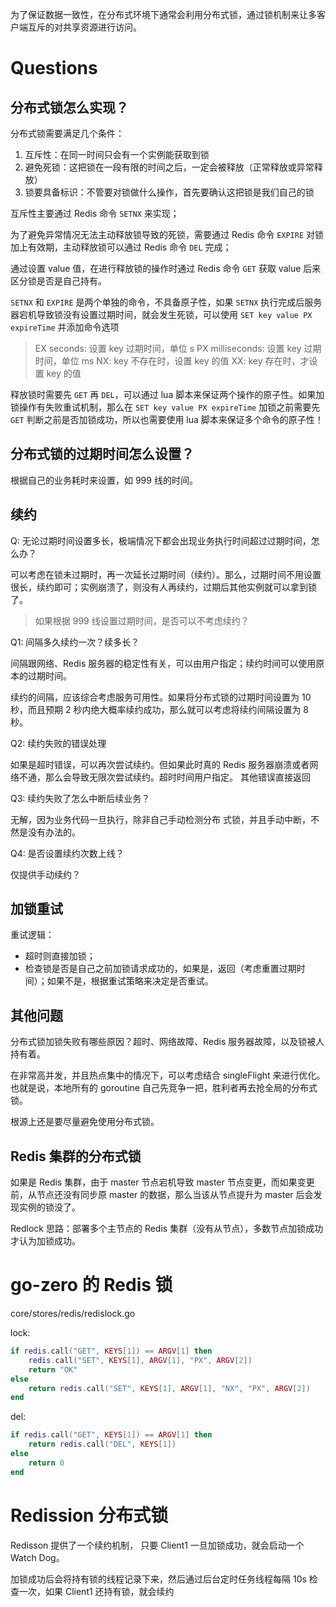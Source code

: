 为了保证数据一致性，在分布式环境下通常会利用分布式锁，通过锁机制来让多客户端互斥的对共享资源进行访问。

# Questions

## 分布式锁怎么实现？

分布式锁需要满足几个条件：
1. 互斥性：在同一时间只会有一个实例能获取到锁
2. 避免死锁：这把锁在一段有限的时间之后，一定会被释放（正常释放或异常释放）
3. 锁要具备标识：不管要对锁做什么操作，首先要确认这把锁是我们自己的锁

互斥性主要通过 Redis 命令 `SETNX` 来实现；

为了避免异常情况无法主动释放锁导致的死锁，需要通过 Redis 命令 `EXPIRE` 对锁加上有效期，主动释放锁可以通过 Redis 命令 `DEL` 完成；

通过设置 value 值，在进行释放锁的操作时通过 Redis 命令 `GET` 获取 value 后来区分锁是否是自己持有。

`SETNX` 和 `EXPIRE` 是两个单独的命令，不具备原子性，如果 `SETNX` 执行完成后服务器宕机导致锁没有设置过期时间，就会发生死锁，可以使用 `SET key value PX expireTime` 并添加命令选项

> EX seconds: 设置 key 过期时间，单位 s
> PX milliseconds: 设置 key 过期时间，单位 ms
> NX: key 不存在时，设置 key 的值
> XX: key 存在时，才设置 key 的值

释放锁时需要先 `GET` 再 `DEL`，可以通过 lua 脚本来保证两个操作的原子性。如果加锁操作有失败重试机制，那么在 `SET key value PX expireTime` 加锁之前需要先 `GET` 判断之前是否加锁成功，所以也需要使用 lua 脚本来保证多个命令的原子性！

## 分布式锁的过期时间怎么设置？

根据自己的业务耗时来设置，如 999 线的时间。

## 续约

Q: 无论过期时间设置多长，极端情况下都会出现业务执行时间超过过期时间，怎么办？

可以考虑在锁未过期时，再一次延长过期时间（续约）。那么，过期时间不用设置很长，续约即可；实例崩溃了，则没有人再续约，过期后其他实例就可以拿到锁了。

> 如果根据 999 线设置过期时间，是否可以不考虑续约？

Q1: 间隔多久续约一次？续多长？

间隔跟网络、Redis 服务器的稳定性有关，可以由用户指定；续约时间可以使用原本的过期时间。

续约的间隔，应该综合考虑服务可用性。如果将分布式锁的过期时间设置为 10 秒，而且预期 2 秒内绝大概率续约成功，那么就可以考虑将续约间隔设置为 8 秒。

Q2: 续约失败的错误处理

如果是超时错误，可以再次尝试续约。但如果此时真的 Redis 服务器崩溃或者网络不通，那么会导致无限次尝试续约。超时时间用户指定。
其他错误直接返回

Q3: 续约失败了怎么中断后续业务？

无解，因为业务代码一旦执行，除非自己手动检测分布 式锁，并且手动中断，不然是没有办法的。

Q4: 是否设置续约次数上线？

仅提供手动续约？

## 加锁重试

重试逻辑：

- 超时则直接加锁；
- 检查锁是否是自己之前加锁请求成功的，如果是，返回（考虑重置过期时间）；如果不是，根据重试策略来决定是否重试。

## 其他问题

分布式锁加锁失败有哪些原因？超时、网络故障、Redis 服务器故障，以及锁被人持有着。

在非常高并发，并且热点集中的情况下，可以考虑结合 singleFlight 来进行优化。也就是说，本地所有的 goroutine 自己先竞争一把，胜利者再去抢全局的分布式锁。

根源上还是要尽量避免使用分布式锁。

## Redis 集群的分布式锁

如果是 Redis 集群，由于 master 节点宕机导致 master 节点变更，而如果变更前，从节点还没有同步原 master 的数据，那么当该从节点提升为 master 后会发现实例的锁没了。

Redlock 思路：部署多个主节点的 Redis 集群（没有从节点），多数节点加锁成功才认为加锁成功。

# go-zero 的 Redis 锁

core/stores/redis/redislock.go

lock:

```lua
if redis.call("GET", KEYS[1]) == ARGV[1] then
    redis.call("SET", KEYS[1], ARGV[1], "PX", ARGV[2])
    return "OK"
else
    return redis.call("SET", KEYS[1], ARGV[1], "NX", "PX", ARGV[2])
end
```

del:

```lua
if redis.call("GET", KEYS[1]) == ARGV[1] then
    return redis.call("DEL", KEYS[1])
else
    return 0
end
```

# Redission 分布式锁

Redisson 提供了一个续约机制， 只要 Client1 一旦加锁成功，就会启动一个 Watch Dog。

加锁成功后会将持有锁的线程记录下来，然后通过后台定时任务线程每隔 10s 检查一次，如果 Client1 还持有锁，就会续约
